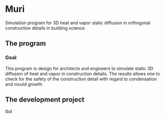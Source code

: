 # Muri
Simulation program for 3D heat and vapor static diffusion in orthogonal construction details in building science

## The program
### Goal
This program is design for architects and engineers to simulate static 3D diffusion of heat and vapor in construction details. The results allows one to check for the safety of the construction detail with regard to condensation and mould growth.

## The development project
tbd
